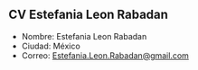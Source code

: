 ## CV Estefania Leon Rabadan
* Nombre: Estefania Leon Rabadan
* Ciudad: México
* Correo: Estefania.Leon.Rabadan@gmail.com